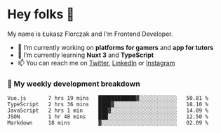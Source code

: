 # Hey folks 👋

My name is Łukasz Florczak and I'm Frontend Developer. 

- 🔭 I’m currently working on **platforms for gamers** and **app for tutors**
- 🌱 I’m currently learning **Nuxt 3** and **TypeScript**
- 📫 You can reach me on [Twitter](https://twitter.com/lukaszflorczak), [LinkedIn](https://pl.linkedin.com/in/lukasz-florczak) or [Instagram](https://instagram.com/lukaszflorczak)


### 🧮 My weekly development breakdown

<!--START_SECTION:waka-->
```text
Vue.js       7 hrs 19 mins   ████████████▓░░░░░░░░░░░░   50.81 % 
TypeScript   2 hrs 36 mins   ████▓░░░░░░░░░░░░░░░░░░░░   18.10 % 
JavaScript   2 hrs 1 min     ███▓░░░░░░░░░░░░░░░░░░░░░   14.09 % 
JSON         1 hr 48 mins    ███░░░░░░░░░░░░░░░░░░░░░░   12.50 % 
Markdown     18 mins         ▓░░░░░░░░░░░░░░░░░░░░░░░░   02.09 % 
```
<!--END_SECTION:waka-->

<!--
**lukaszflorczak/lukaszflorczak** is a ✨ _special_ ✨ repository because its `README.md` (this file) appears on your GitHub profile.

Here are some ideas to get you started:

- 🔭 I’m currently working on ...
- 🌱 I’m currently learning ...
- 👯 I’m looking to collaborate on ...
- 🤔 I’m looking for help with ...
- 💬 Ask me about ...
- 📫 How to reach me: ...
- 😄 Pronouns: ...
- ⚡ Fun fact: ...
-->
